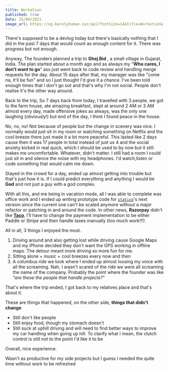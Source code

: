 ```yaml
---
title: Workation
published: true
date: 25/09/2021
image_url: https://og.barelyhuman.xyz/api?fontSize=14&title=Workation&fontSizeTwo=8&color=%23000&backgroundImageURL=https%3A%2F%2Freaper.im%2Fassets%2Fog-post-background.png
---
```


There's supposed to be a devlog today but there's basically nothing that I did in the past 7 days that would count as enough content for it. There was
progress but not enough.

Anyway, The founders planned a trip to **Ghej Bid** , a small village in Gujarat, India. The plan started about a month ago and as always my "**Who
cares, I don't want to go**" ass just went back to code review and handling merge requests for the day. About 15 days after that, my manager was like
"come na, it'll be fun" and so I just thought I'd give it a chance. I've been told enough times that I don't go out and that's why I'm not social.
People don't realise it's the other way around.

Back to the trip, So 7 days back from today, I travelled with 3 people, we got to the farm house, ate amazing breakfast, slept at around 2 AM or 3 AM
almost every day, made offensive jokes as always, was the only one laughing (obviously!) but end of the day, I think I found peace in the house.

No, no, no! Not because of people but the change in scenery was nice. I normally would just sit in my room or watching something on Netflix and the
cool breeze there just made it a lot more peaceful. This lasted like 2 days cause then it was 17 people in total instead of just us 4 and the social
anxiety kicked in real quick, which I should be used to by now but it still makes me uncomfortable. Whatever, didn't matter. I still had a room I
could just sit in and silence the noise with my headphones. I'd watch,listen or code something that would calm me down.

Stayed in the crowd for a day, ended up almost getting into trouble but that's just how it is. If I could predict everything and anything I would be
**God** and not just a guy with a god complex.

With all this, and me being in vacation mode, all I was able to complete was office work and I ended up writing prototype code for
[`statico`](https://github.com/barelyhuman)'s next version since the current one can't be scaled anymore without a major refactor or patching in and
around the code. In other news, **Razorpay** didn't like [**Taco**](https://tacotasks.co), I'll have to change the payment implementation to be either
Paddle or Stripe and then handle taxes manually (too much work!!!)

All in all, 3 things I enjoyed the most.

1. Driving around and also getting lost while driving cause Google Maps and my iPhone decided they don't want the GPS working in offline maps. The
   detour meant more driving so more fun for me.
2. Sitting alone + music + cool breezes every now and then
3. A columbus ride we took where I ended up almost loosing my voice with all the screaming. Nah, I wasn't scared of the ride we were all screaming the
   name of the company. Probably the point where the founder was like _"are these the people that handle projects?"_

That's where the trip ended, I got back to my relatives place and that's about it.

These are things that happened, on the other side, **things that didn't change**

- Still don't like people
- Still enjoy food, though my stomach doesn't
- Still suck at uphill driving and will need to find better ways to improve my car handling when going up hill. To clarify what I mean, the clutch
  control is still not to the point I'd like it to be

Overall, nice experience.

Wasn't as productive for my side projects but I guess I needed the quite time without work to be refreshed
